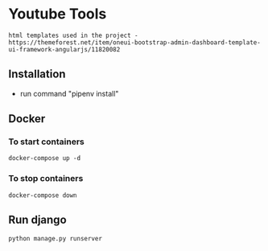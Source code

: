 # Youtube Tools
```
html templates used in the project - https://themeforest.net/item/oneui-bootstrap-admin-dashboard-template-ui-framework-angularjs/11820082 
```
## Installation
- run command "pipenv install"

## Docker
### To start containers
```
docker-compose up -d
```
### To stop containers
```
docker-compose down
```

## Run django
```shell
python manage.py runserver
```
